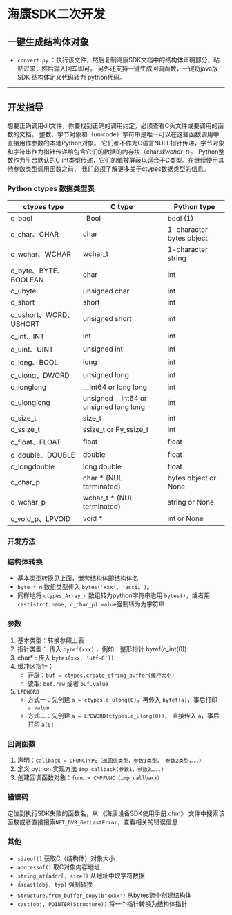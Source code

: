 # 海康SDK二次开发

## 一键生成结构体对象
- `convert.py` ：执行该文件，然后复制海康SDK文档中的结构体声明部分，粘贴过来，然后输入回车即可。
另外还支持一键生成回调函数，一键将java版SDK 结构体定义代码转为 python代码。


---

## 开发指导

想要正确调用dll文件，你要找到正确的调用约定，必须查看C头文件或要调用的函数的文档。
整数、字节对象和（unicode）字符串是唯一可以在这些函数调用中直接用作参数的本地Python对象。
它们都不作为C语言NULL指针传递，字节对象和字符串作为指针传递给包含它们的数据的内存块（char*或wchar_t*）。
Python整数作为平台默认的C int类型传递，它们的值被屏蔽以适合于C类型。在继续使用其他参数类型调用函数之前，
我们必须了解更多关于ctypes数据类型的信息。

### Python ctypes 数据类型表
        
| ctypes type  | C type                                   | Python type              |
| ------------ | ---------------------------------------- | ------------------------ |
| c_bool       | \_Bool                                   | bool (1)                 |
| c_char、CHAR  | char                                     | 1-character bytes object |
| c_wchar、WCHAR| wchar_t                                  | 1-character string       |
| c_byte、BYTE、BOOLEAN  | char                            | int                      |
| c_ubyte       | unsigned char                            | int                      |
| c_short       | short                                    | int                      |
| c_ushort、WORD、USHORT| unsigned short                    | int                      |
| c_int、INT    | int                                      | int                      |
| c_uint、UINT  | unsigned int                             | int                      |
| c_long、BOOL  | long                                     | int                      |
| c_ulong、DWORD| unsigned long                            | int                      |
| c_longlong   | \_\_int64 or long long                   | int                      |
| c_ulonglong  | unsigned \_\_int64 or unsigned long long | int                      |
| c_size_t     | size_t                                   | int                      |
| c_ssize_t    | ssize_t or Py_ssize_t                    | int                      |
| c_float、FLOAT| float                                    | float                    |
|c_double、DOUBLE| double                                  | float                   |
| c_longdouble | long double                              | float                    |
| c_char_p     | char \* (NUL terminated)                 | bytes object or None     |
| c_wchar_p    | wchar_t \* (NUL terminated)              | string or None           |
| c_void_p、LPVOID| void \*                                  | int or None              |


### 开发方法

### 结构体转换

- 基本类型转换见上面，嵌套结构体即结构体名.  
- `byte * n` 数组类型传入 `bytes('xxx', 'ascii')`。  
- 同样地将 `ctypes_Array_n` 数组转为python字符串也用 `bytes()`，或者用 `cast(strct.name, c_char_p).value`强制转为为字符串

### 参数

1. 基本类型：转换参照上表
2. 指针类型： 传入 `byref(xxx)` ，例如：整形指针 byref(c_int(0))
3. char* : 传入 `bytes(xxx, 'utf-8'))`
4. 缓冲区指针：
    - 开辟：`buf = ctypes.create_string_buffer(缓冲大小)`
    - 读取: `buf.raw` 或者 `buf.value`
5. `LPDWORD`
    - 方式一：先创建 `a = ctypes.c_ulong(0)`，再传入 `bytef(a)`，事后打印 `a.value`
    - 方式二：先创建 `a = LPDWORD(ctypes.c_ulong(0))`， 直接传入 `a`，事后打印 `a[0]`

### 回调函数

1. 声明：`callback = CFUNCTYPE（返回值类型，参数1类型， 参数2类型，。。。）`
2. 定义 python 实现方法 `imp_callback(参数1，参数2，。。。)`
3. 创建回调函数对象：`func = CMPFUNC（imp_callback）`

### 错误码

定位到执行SDK失败的函数名，从 《海康设备SDK使用手册.chm》 文件中搜索该函数或者直接搜索`NET_DVR_GetLastError`，查看相关的错误信息

### 其他

- `sizeof()` 获取C（结构体）对象大小
- `addressof()` 取C对象内存地址
- `string_at(addr[, size])` 从地址中取字符数据
- 👍`cast(obj, typ)` 强制转换
- `Structure.from_buffer_copy(b'xxxx')` 从bytes流中创建结构体
- `cast(obj, POINTER(Structure))` 将一个指针转换为结构体指针